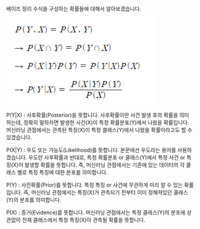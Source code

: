 베이즈 정리 수식을 구성하는 확률들에 대해서 알아보겠습니다.

 ![alt text](image.png)

P(Y|X) : 사후확률(Posterior)을 뜻합니다. 사후확률이란 사건 발생 후의 확률을 의미하는데, 정확히 말하자면 발생한 사건(X)이 특정 확률분포(Y)에서 나왔을 확률입니다. 머신러닝 관점에서는 관측된 특징(X)이 특정 클래스(Y)에서 나왔을 확률이라고도 할 수 있겠습니다.

 

P(X|Y) : 우도 또는 가능도(Likelihood)를 뜻합니다. 본문에선 우도라는 용어를 사용하겠습니다. 우도란 사후확률과 반대로, 특정 확률분포 or 클래스(Y)에서 특정 사건 or 특징(X)이 발생할 확률을 뜻합니다. 즉, 머신러닝 관점에서는 기존에 있는 데이터의 각 클래스 별로 특정 특징에 대한 분포를 의미합니다.
 

P(Y) : 사전확률(Prior)를 뜻합니다. 특정 특징 or 사건에 무관하게 미리 알 수 있는 확률입니다. 즉, 머신러닝 관점에서는 특징(X)가 관측되기 전부터 이미 정해져있던 클래스(Y)의 분포를 의미합니다.

 

P(X) : 증거(Evidence)를 뜻합니다. 머신러닝 관점에서는 특정 클래스(Y)의 분포에 상관없이 전체 클래스에서 특정 특징(X)이 관측될 확률을 뜻합니다.